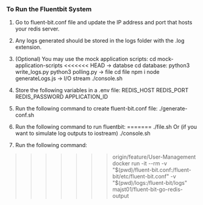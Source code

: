 ### To Run the Fluentbit System
1) Go to fluent-bit.conf file and update the IP address and port that hosts your redis server.
2) Any logs generated should be stored in the logs folder with the .log extension.
3) (Optional) You may use the mock application scripts:
    cd mock-application-scripts
<<<<<<< HEAD
    -> databse
        cd database:
        python3 write_logs.py
        python3 polling.py
    -> file
        cd file
        npm i
        node generateLogs.js
    -> I/O stream
        ./console.sh
4) Store the following variables in a .env file:
    REDIS_HOST
    REDIS_PORT
    REDIS_PASSWORD
    APPLICATION_ID

4) Run the following command to create fluent-bit.conf file:
    ./generate-conf.sh
    
5) Run the following command to run fluentbit:
=======
    ./file.sh
    Or (if you want to simulate log outputs to iostream)
    ./console.sh
4) Run the following command:
>>>>>>> origin/feature/User-Management
    docker run -it --rm   -v "$(pwd)/fluent-bit.conf:/fluent-bit/etc/fluent-bit.conf"   -v "$(pwd)/logs:/fluent-bit/logs"   majst01/fluent-bit-go-redis-output